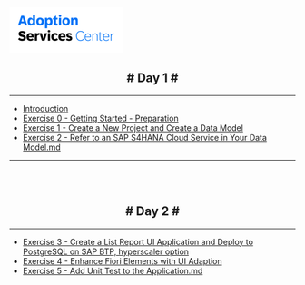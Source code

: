 <!-- docs/_sidebar.md -->

![](vx_images/288853594065488.png)

<h2 style="text-align: center;"># Day 1 #</h2>

---

* [Introduction](/)
* [Exercise 0 - Getting Started - Preparation](/Exercise%200%20-%20Getting%20Started%20-%20Preparation.md)
* [Exercise 1 - Create a  New Project and Create a Data Model](Exercise%201%20-%20Create%20a%20%20New%20Project%20and%20Create%20a%20Data%20Model.md)
* [Exercise 2 - Refer to an SAP S4HANA Cloud Service in Your Data Model.md](Exercise%202%20-%20Refer%20to%20an%20SAP%20S4HANA%20Cloud%20Service%20in%20Your%20Data%20Model.md)

---
<br>
<br>


<h2 style="text-align: center;"># Day 2 #</h2>

---

* [Exercise 3 - Create a List Report UI Application and Deploy to PostgreSQL on SAP BTP, hyperscaler option](Exercise%203%20-%20Create%20a%20List%20Report%20UI%20Application%20and%20Deploy%20to%20PostgreSQL%20on%20SAP%20BTP,%20hyperscaler%20option.md)
* [Exercise 4 - Enhance Fiori Elements with UI Adaption](Exercise%204%20-%20Enhance%20Fiori%20Elements%20with%20UI%20Adaption)
* [Exercise 5 - Add Unit Test to the Application.md](Exercise%205%20-%20Add%20Unit%20Test%20to%20the%20Application.md)


<!--

<br>
<br>

---

<br>
<br>

<h2 style="text-align: center;"># Day 3 #</h2>

---

* [Exercise 6 - Implement Roles and Authorization Checks In CAP](Exercise%206%20-%20Implement%20Roles%20and%20Authorization%20Checks%20In%20CAP.md) 
* [Exercise 7 - Integrate with SAP Build Work Zone](Exercise%207%20-%20Integrate%20with%20SAP%20Build%20Work%20Zone.md) 
* [Exercise 8 - Create App with SAP Build Code and Joule copilot](Exercise%208%20-%20Create%20App%20with%20SAP%20Build%20Code%20and%20Joule%20copilot.md) 

---

-->